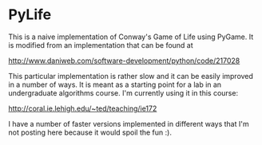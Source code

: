 # PyLife

This is a naive implementation of Conway's Game of Life using PyGame. It is
modified from an implementation that can be found at

http://www.daniweb.com/software-development/python/code/217028

This particular implementation is rather slow and it can be easily improved in
a number of ways. It is meant as a starting point for a lab in an
undergraduate algorithms course. I'm currently using it in this course:

http://coral.ie.lehigh.edu/~ted/teaching/ie172

I have a number of faster versions implemented in different ways that I'm not
posting here because it would spoil the fun :).
